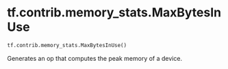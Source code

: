 <div itemscope itemtype="http://developers.google.com/ReferenceObject">
<meta itemprop="name" content="tf.contrib.memory_stats.MaxBytesInUse" />
<meta itemprop="path" content="Stable" />
</div>

# tf.contrib.memory_stats.MaxBytesInUse

``` python
tf.contrib.memory_stats.MaxBytesInUse()
```

Generates an op that computes the peak memory of a device.